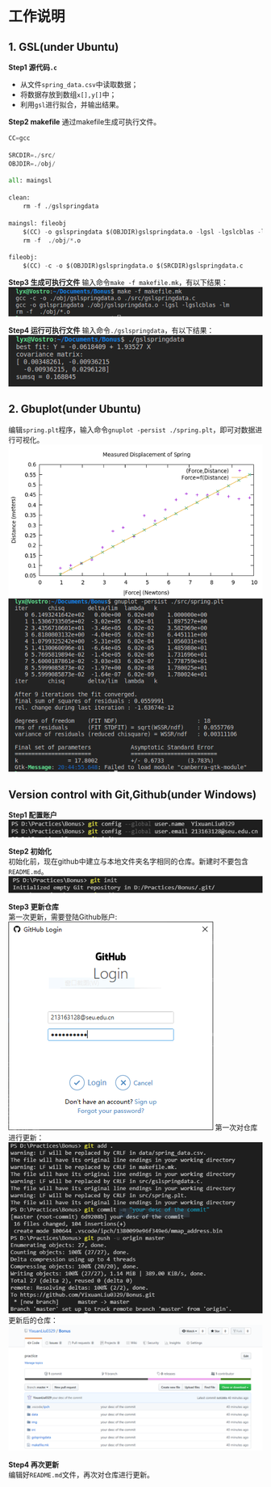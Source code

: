 # 工作说明

## 1. GSL(under Ubuntu)

**Step1 源代码`.c`**
* 从文件`spring_data.csv`中读取数据；
* 将数据存放到数组`x[],y[]`中；
* 利用`gsl`进行拟合，并输出结果。

**Step2 makefile**
通过makefile生成可执行文件。
```python
CC=gcc

SRCDIR=./src/
OBJDIR=./obj/

all: maingsl

clean:
	rm -f ./gslspringdata

maingsl: fileobj
	$(CC) -o gslspringdata $(OBJDIR)gslspringdata.o -lgsl -lgslcblas -lm
	rm -f  ./obj/*.o

fileobj:  
	$(CC) -c -o $(OBJDIR)gslspringdata.o $(SRCDIR)gslspringdata.c
```

**Step3 生成可执行文件**
输入命令`make -f makefile.mk`，有以下结果：
![makefile运行结果](./img/makefile.png)

**Step4 运行可执行文件**
输入命令`./gslspringdata`，有以下结果：
![可执行文件](./img/makefileexe.png)


## 2. Gbuplot(under Ubuntu)
编辑`spring.plt`程序，输入命令`gnuplot -persist ./spring.plt`，即可对数据进行可视化。
![命令运行结果](./img/gnuplot1.png)
![数据可视化](./img/gnuplot2.png)


## Version control with Git,Github(under Windows)

**Step1 配置账户**
![配置账户](./img/connectaccount.png)

**Step2 初始化**  
初始化前，现在github中建立与本地文件夹名字相同的仓库。新建时不要包含`README.md`。
![初始化](./img/initialization.png)

**Step3 更新仓库**  
第一次更新，需要登陆Github账户:
![Github账户登录](./img/githublogin.png)
第一次对仓库进行更新：
![更新仓库](./img/firstpush.png)
更新后的仓库：
![第一次更新](./img/r1.png)

**Step4 再次更新**  
编辑好`README.md`文件，再次对仓库进行更新。